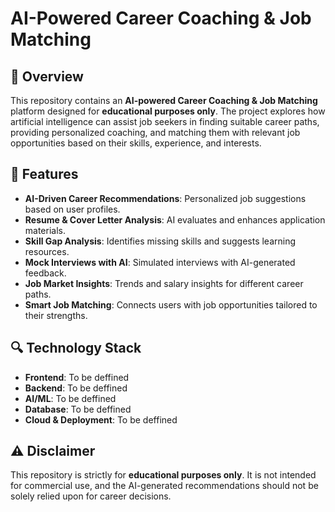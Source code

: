# AI-Powered Career Coaching & Job Matching

## 🚀 Overview
This repository contains an **AI-powered Career Coaching & Job Matching** platform designed for **educational purposes only**. The project explores how artificial intelligence can assist job seekers in finding suitable career paths, providing personalized coaching, and matching them with relevant job opportunities based on their skills, experience, and interests.

## 🎯 Features
- **AI-Driven Career Recommendations**: Personalized job suggestions based on user profiles.
- **Resume & Cover Letter Analysis**: AI evaluates and enhances application materials.
- **Skill Gap Analysis**: Identifies missing skills and suggests learning resources.
- **Mock Interviews with AI**: Simulated interviews with AI-generated feedback.
- **Job Market Insights**: Trends and salary insights for different career paths.
- **Smart Job Matching**: Connects users with job opportunities tailored to their strengths.

## 🔍 Technology Stack
- **Frontend**: To be deffined
- **Backend**: To be deffined
- **AI/ML**: To be deffined
- **Database**: To be deffined
- **Cloud & Deployment**: To be deffined

## ⚠️ Disclaimer
This repository is strictly for **educational purposes only**. It is not intended for commercial use, and the AI-generated recommendations should not be solely relied upon for career decisions.
